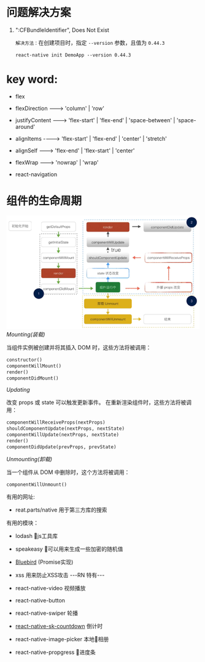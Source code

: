 # 问题解决方案
1. ":CFBundleIdentifier", Does Not Exist

    `解决方法：`在创建项目时，指定 `--version` 参数，且值为 `0.44.3`
    ```
    react-native init DemoApp --version 0.44.3
    ```
    

# key word:
- flex 
- flexDirection ---> 'column' | 'row'
- justifyContent ---> 'flex-start' | 'flex-end' | 'space-between' | 'space-around'
- alignItems ----> 'flex-start' | 'flex-end' | 'center' | 'stretch'
- alignSelf ---> 'flex-end' | 'flex-start' | 'center'
- flexWrap ---> 'nowrap' | 'wrap'

- react-navigation



# 组件的生命周期
![](./images/RN组件生命周期.png)
*Mounting(装载)*

当组件实例被创建并将其插入 DOM 时，这些方法将被调用：

    constructor()
    componentWillMount()
    render()
    componentDidMount()

*Updating*

改变 props 或 state 可以触发更新事件。 在重新渲染组件时，这些方法将被调用：

    componentWillReceiveProps(nextProps)
    shouldComponentUpdate(nextProps, nextState)
    componentWillUpdate(nextProps, nextState)
    render()
    componentDidUpdate(prevProps, prevState)

*Unmounting(卸载)*

当一个组件从 DOM 中删除时，这个方法将被调用：

    componentWillUnmount()


有用的网址:
- reat.parts/native 用于第三方库的搜索

有用的模块：
- lodash js工具库
- speakeasy 可以用来生成一些加密的随机值
- [Bluebird](https://github.com/petkaantonov/bluebird) (Promise实现)
- xss 用来防止XSS攻击
---RN 特有---

- react-native-video 视频播放
- react-native-button 
- react-native-swiper 轮播 
- [react-native-sk-countdown](https://github.com/shigebeyond/react-native-sk-countdown) 倒计时 
- react-native-image-picker 本地相册
- react-native-propgress 进度条